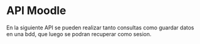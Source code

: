 # API Moodle

En la siguiente API se pueden realizar tanto consultas como guardar datos en una bdd, que luego se podran recuperar como sesion.